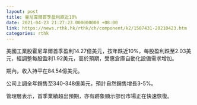 ```yaml
---
layout: post
title: 霍尼韋爾首季盈利跌近10%
date: 2021-04-23 21:27:23.000000000 +08:00
link: https://news.rthk.hk/rthk/ch/component/k2/1587431-20210423.htm
categories: rthk
---
```


美國工業股霍尼韋爾首季盈利14.27億美元，按年跌近10%，每股盈利跌至2.03美元，經調整每股盈利1.92美元，高於預期，受惠倉庫自動化設備需求增加。

期內，收入持平在84.54億美元。

公司上調全年銷售至340-348億美元，預計自然銷售增長3-5%。

管理層表示，首季業績超出預期，亦有跡象顯示部份市場正在快速恢復。
